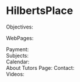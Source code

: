 # HilbertsPlace
Objectives: 

WebPages:  

Payment:  
Subjects:  
Calendar:  
About Tutors Page: 
Contact:  
Videos:  


